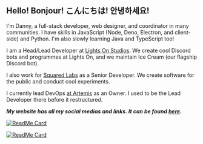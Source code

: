 ## Hello! Bonjour! こんにちは! 안녕하세요!

I'm Danny, a full-stack developer, web designer, and coordinator in many communities. I have skills in JavaScript (Node, Deno, Electron, and client-side) and Python. I'm also slowly learning Java and TypeScript too!

I am a Head/Lead Developer at [Lights On Studios](https://lightson.xyz). We create cool Discord bots and programmes at Lights On, and we maintain Ice Cream (our flagship Discord bot).

I also work for [Squared Labs](https://discord.gg/BbRn5AtkvG) as a Senior Developer. We create software for the public and conduct cool experiments.

I currently lead DevOps [at Artemis](https://forums.artemis.org.uk) as an Owner. I used to be the Lead Developer there before it restructured.

***My website has all my social medias and links. It can be found [here](https://bean.codes).***

[![ReadMe Card](https://github-readme-stats.vercel.app/api?username=dannnington&show_icons=true&theme=vue-dark&include_all_commits=true&count_private=true)]()


[![ReadMe Card](https://github-readme-stats.vercel.app/api/top-langs?username=dannnington&show_icons=true&theme=vue-dark&include_all_commits=true&count_private=true)]()
